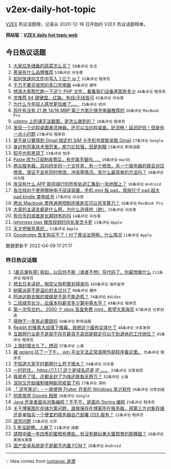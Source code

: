 # v2ex-daily-hot-topic

[V2EX](https://www.v2ex.com/) 热议话题榜，记录从 2020-12-18 日开始的 V2EX 热议话题榜单。

**网站版：[V2EX daily hot topic web](https://boojack.github.io/v2ex-daily-hot-topic-web/)**

## 今日热议话题

<!-- TODAY BEGIN -->

1. [大家应急储备的蔬菜怎么买？](https://www.v2ex.com/t/845870) `58条评论` `生活`
1. [男装有什么品牌推荐](https://www.v2ex.com/t/845848) `53条评论` `问与答`
1. [如何快速向文件中写入 1 亿个 ip？](https://www.v2ex.com/t/845892) `52条评论` `程序员`
1. [千万不要买倍思的多口充电器](https://www.v2ex.com/t/845887) `44条评论` `硬件`
1. [想请大家帮忙跑一下这个 PHP 文件，看看我们设备差距有多少](https://www.v2ex.com/t/845947) `44条评论` `程序员`
1. [求推荐 84 键键盘，红轴，有线/无线皆可](https://www.v2ex.com/t/845859) `41条评论` `问与答`
1. [为什么今年招人感觉更加难了。。。](https://www.v2ex.com/t/845847) `35条评论` `杭州`
1. [现在有没有 21 款 14/16 MBP 第三方氮化镓充电器推荐的](https://www.v2ex.com/t/845841) `30条评论` `MacBook Pro`
1. [udemy 上的课无法截图，是怎么做到的？](https://www.v2ex.com/t/845840) `28条评论` `程序员`
1. [发现一个远程桌面串流神器，还可以当远程桌面。好流畅！延迟好低！但是有一点小问题](https://www.v2ex.com/t/845934) `27条评论` `程序员`
1. [是不是只要得到 Gmail 绑定的 SIM 卡手机号就能盗取 Gmail](https://www.v2ex.com/t/845834) `27条评论` `Google`
1. [身边有同事技术很厉害，能力比较强，但是刺眼](https://www.v2ex.com/t/845931) `23条评论` `职场话题`
1. [知乎也有黑洞了](https://www.v2ex.com/t/845930) `23条评论` `知乎`
1. [Paste 改为订阅制收费后，有完美平替吗……](https://www.v2ex.com/t/845889) `19条评论` `macOS`
1. [两台服务器，双向同步同一个文件夹，有一个修改，另一个服务器的就会对应修改，保证不会有同时修改，冲突等情况。有什么最简单的方法吗？](https://www.v2ex.com/t/845873) `18条评论` `问与答`
1. [有没有什么 APP 能将骑行的所有轨迹汇集到一张地图上？](https://www.v2ex.com/t/845856) `18条评论` `Android`
1. [各位倾向于使用哪种电子阅读装置，手机,mini 版 pad，常规尺寸 pad,超大 pad,kindle 类电纸书](https://www.v2ex.com/t/845913) `17条评论` `问与答`
1. [两台 Macbook 使用通用控制连接是否可以共享算力？](https://www.v2ex.com/t/845850) `16条评论` `MacBook Pro`
1. [大家的主语言都是什么啊，为什么选择他（她）](https://www.v2ex.com/t/845966) `15条评论` `问与答`
1. [有炒币的或者是长期持有的吗](https://www.v2ex.com/t/845835) `14条评论` `问与答`
1. [iphonexs max 微信视频时间长发烫卡死](https://www.v2ex.com/t/845912) `13条评论` `Apple`
1. [天才吧服务真好…](https://www.v2ex.com/t/845919) `11条评论` `Apple`
1. [Goodnotes 恢复购买不了！付了费没法用啊，什么情况](https://www.v2ex.com/t/845837) `11条评论` `Apple`

数据更新于 2022-04-09 17:21:17

<!-- TODAY END -->

### 昨日热议话题

<!-- YESTERDAY BEGIN -->

1. [[裁员潮有感] 假如，以后你不能（或者不想）写代码了，你最想做什么](https://www.v2ex.com/t/845618) `212条评论` `程序员`
1. [想去日本读研，掏空父母积蓄划得来吗](https://www.v2ex.com/t/845765) `103条评论` `海外留学`
1. [树莓派是不是溢价的太过分了](https://www.v2ex.com/t/845631) `90条评论` `硬件`
1. [阿迪达斯衣服的接缝是不是不能造假？](https://www.v2ex.com/t/845640) `74条评论` `Adidas`
1. [二线城市长沙，应届本科薪资多少算中等水平？](https://www.v2ex.com/t/845705) `69条评论` `程序员`
1. [第一次写合约， 2000 个 xbox 盲盒免费 mint，希望大家喜欢](https://www.v2ex.com/t/845641) `67条评论` `分享创造`
1. [得物干一年有必要跳吗](https://www.v2ex.com/t/845607) `58条评论` `职场话题`
1. [Reddit 的像素大战落下帷幕，我把这个画布实体化了](https://www.v2ex.com/t/845643) `46条评论` `分享发现`
1. [互联网行业是不是就不存在薪资不高但是稳定可以干到退休的工作岗位？](https://www.v2ex.com/t/845611) `45条评论` `程序员`
1. [上海封城太久了，想润](https://www.v2ex.com/t/845680) `37条评论` `上海`
1. [被 golang 坑了一下午， win 平台无法正常调用外部程序看这里。](https://www.v2ex.com/t/845764) `35条评论` `程序员`
1. [不知道大家平时都用什么杯子喝水？](https://www.v2ex.com/t/845775) `34条评论` `问与答`
1. [一时尬住， https://1.1.1.1 这个是域名还是 IP 。。。](https://www.v2ex.com/t/845656) `33条评论` `分享发现`
1. [我就奇了怪，这都全封了为啥还能每天两万？](https://www.v2ex.com/t/845678) `32条评论` `上海`
1. [深圳又开始强制接种新冠疫苗了吗](https://www.v2ex.com/t/845671) `27条评论` `深圳`
1. [「 逗号笔记」- 一款使用 Flutter 开发的 Windows 笔记软件](https://www.v2ex.com/t/845778) `26条评论` `分享创造`
1. [彻底放弃 Google 相册](https://www.v2ex.com/t/845716) `26条评论` `Google`
1. [Java 开发者面向对象编程？不不不，是面向 Spring 编程](https://www.v2ex.com/t/845657) `23条评论` `程序员`
1. [关于博客图片存储方案问题，直接保存在博客所在服务器、用第三方对象存储还是单独买一个便宜的服务器自己部署 OSS 服务？](https://www.v2ex.com/t/845701) `22条评论` `程序员`
1. [进京问题](https://www.v2ex.com/t/845748) `21条评论` `北京`
1. [5 年没跳槽，人麻了](https://www.v2ex.com/t/845725) `21条评论` `成都`
1. [請問中國一年四季的蜜柑有哪些，有沒有類似東大蜜柑會的那種圖？](https://www.v2ex.com/t/845819) `20条评论` `美酒与美食`
1. [国产安卓系统是不是都不内置 FCM？](https://www.v2ex.com/t/845791) `18条评论` `Android`

<!-- YESTERDAY END -->

---

💡 Idea comes from [justjavac 迷渡](https://github.com/justjavac/)
